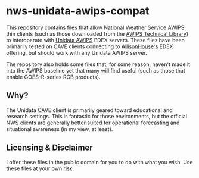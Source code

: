 # nws-unidata-awips-compat

This repository contains files that allow National Weather Service AWIPS thin clients (such as those downloaded from the [AWIPS Technical Library](https://vlab.ncep.noaa.gov/web/awips-technical-library/home)) to interoperate with [Unidata AWIPS](http://unidata.github.io/awips2/) EDEX servers. These files have been primarily tested on CAVE clients connecting to [AllisonHouse's](https://www.allisonhouse.com) EDEX offering, but should work with any Unidata AWIPS server.

The repository also holds some files that, for some reason, haven't made it into the AWIPS baseline yet that many will find useful (such as those that enable GOES-R-series RGB products).

## Why?

The Unidata CAVE client is primarily geared toward educational and research settings. This is fantastic for those environments, but the official NWS clients are generally better suited for operational forecasting and situational awareness (in my view, at least).

## Licensing & Disclaimer

I offer these files in the public domain for you to do with what you wish. Use these files at your own risk. 
